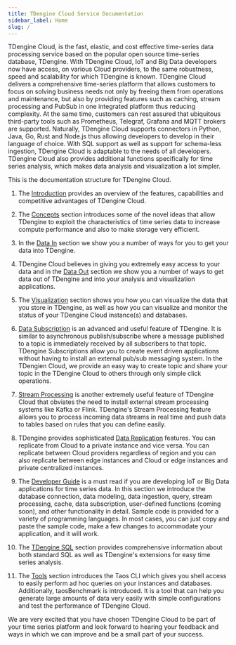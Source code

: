 ```yaml
---
title: TDengine Cloud Service Documentation
sidebar_label: Home
slug: /
---
```

TDengine Cloud, is the fast, elastic, and cost effective time-series data processing service based on the popular open source time-series database, TDengine. With TDengine Cloud, IoT and Big Data developers now have access, on various Cloud providers, to the same robustness, speed and scalability for which TDengine is known. TDengine Cloud delivers a comprehensive time-series platform that allows customers to focus on solving business needs not only by freeing them from operations and maintenance, but also by providing features such as caching, stream processing and PubSub in one integrated platform thus reducing complexity. At the same time, customers can rest assured that ubiquitous third-party tools such as Prometheus, Telegraf, Grafana and MQTT brokers are supported. Naturally, TDengine Cloud supports connectors in Python, Java, Go, Rust and Node.js thus allowing developers to develop in their language of choice. With SQL support as well as support for schema-less ingestion, TDengine Cloud is adaptable to the needs of all developers. TDengine Cloud also provides additional functions specifically for time series analysis, which makes data analysis and visualization a lot simpler.

This is the documentation structure for TDengine Cloud.

1. The [Introduction](./intro) provides an overview of the features, capabilities and competitive advantages of TDengine Cloud.

2. The [Concepts](./concept) section introduces some of the novel ideas that allow TDengine to exploit the characteristics of time series data to increase compute performance and also to make storage very efficient.

3. In the [Data In](./data-in) section we show you a number of ways for you to get your data into TDengine.

4. TDengine Cloud believes in giving you extremely easy access to your data and in the [Data Out](./data-out) section we show you a number of ways to get data out of TDengine and into your analysis and visualization applications.

5. The [Visualization](./visual) section shows you how you can visualize the data that you store in TDengine, as well as how you can visualize and monitor the status of your TDengine Cloud instance(s) and databases.

6. [Data Subscription](./data-subscription) is an advanced and useful feature of TDengine. It is similar to asynchronous publish/subscribe where a message published to a topic is immediately received by all subscribers to that topic. TDengine Subscriptions allow you to create event driven applications without having to install an external pub/sub messaging system. In the TDengien Cloud, we provide an easy way to create topic and share your topic in the TDengine Cloud to others through only simple click operations.

7. [Stream Processing](./stream) is another extremely useful feature of TDengine Cloud that obviates the need to install external stream processing systems like Kafka or Flink. TDengine's Stream Processing feature allows you to process incoming data streams in real time and push data to tables based on rules that you can define easily.  

8. TDengine provides sophisticated [Data Replication](./replication) features. You can replicate from Cloud to a private instance and vice versa. You can replicate between Cloud providers regardless of region and you can also replicate between edge instances and Cloud or edge instances and private centralized instances.

9. The [Developer Guide](./programming) is a must read if you are developing IoT or Big Data applications for time series data. In this section we introduce the database connection, data modeling, data ingestion, query, stream processing, cache, data subscription, user-defined functions (coming soon), and other functionality in detail. Sample code is provided for a variety of programming languages. In most cases, you can just copy and paste the sample code, make a few changes to accommodate your application, and it will work.

10. The [TDengine SQL](./taos-sql) section provides comprehensive information about both standard SQL as well as TDengine's extensions for easy time series analysis.

11. The [Tools](./tools) section introduces the Taos CLI which gives you shell access to easily perform ad hoc queries on your instances and databases. Additionally, taosBenchmark is introduced. It is a tool that can help you generate large amounts of data very easily with simple configurations and test the performance of TDengine Cloud.

<!-- 10. Finally, in the [FAQ](./faq) section, we try to preemptively answer questions that we anticipate. Of course, we will continue to add to this section all the time. -->

We are very excited that you have chosen TDengine Cloud to be part of your time series platform and look forward to hearing your feedback and ways in which we can improve and be a small part of your success.
